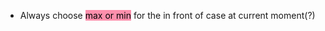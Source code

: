 - Always choose <mark style="background: #FF5582A6;">max or min</mark> for the in front of case at current moment(?)